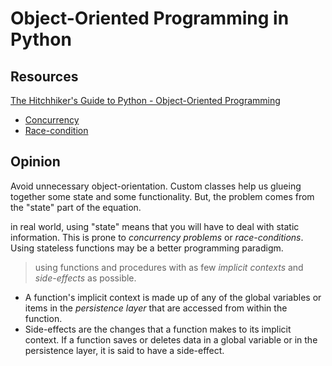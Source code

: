 # Object-Oriented Programming in Python

## Resources

[The Hitchhiker's Guide to Python - Object-Oriented Programming](http://docs.python-guide.org/en/latest/writing/structure/#object-oriented-programming)

- [Concurrency](https://techopedia.com/definition/27385/concurrency-databases)
- [Race-condition](https://www.wikiwand.com/en/Race_condition)

## Opinion

Avoid unnecessary object-orientation. Custom classes help us glueing together some state and some functionality. But, the problem comes from the "state" part of the equation.

in real world, using "state" means that you will have to deal with static information. This is prone to _concurrency problems_ or _race-conditions_. Using stateless functions may be a better programming paradigm.

> using functions and procedures with as few _implicit contexts_ and _side-effects_ as possible.

- A function's implicit context is made up of any of the global variables or items in the _persistence layer_ that are accessed from within the function.
- Side-effects are the changes that a function makes to its implicit context. If a function saves or deletes data in a global variable or in the persistence layer, it is said to have a side-effect.
